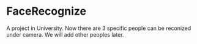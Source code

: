 # FaceRecognize
A project in University. Now there are 3 specific people can be reconized under camera. We will add other peoples later.
